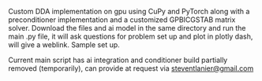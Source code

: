 Custom DDA implementation on gpu using CuPy and PyTorch along with a preconditioner implementation and a customized GPBICGSTAB matrix solver. Download the files and ai model in the same directory and run the main .py file, it will ask questions for problem set up and plot in plotly dash, will give a weblink. Sample set up.

Current main script has ai integration and conditioner build partially removed (temporarily), can provide at request via steventlanier@gmail.com

